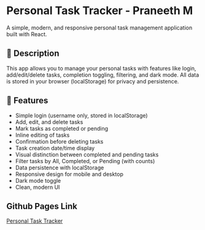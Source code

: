 # Personal Task Tracker - Praneeth M

A simple, modern, and responsive personal task management application built with React.

## 📖 Description
This app allows you to manage your personal tasks with features like login, add/edit/delete tasks, completion toggling, filtering, and dark mode. All data is stored in your browser (localStorage) for privacy and persistence.

## 🚀 Features
- Simple login (username only, stored in localStorage)
- Add, edit, and delete tasks
- Mark tasks as completed or pending
- Inline editing of tasks
- Confirmation before deleting tasks
- Task creation date/time display
- Visual distinction between completed and pending tasks
- Filter tasks by All, Completed, or Pending (with counts)
- Data persistence with localStorage
- Responsive design for mobile and desktop
- Dark mode toggle
- Clean, modern UI

## Github Pages Link 
[Personal Task Tracker](https://praneeth2k4.github.io/React-Assignment-/)